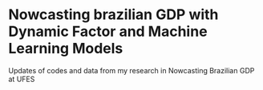 # Nowcasting brazilian GDP with Dynamic Factor and Machine Learning Models
Updates of codes and data from my research in Nowcasting Brazilian GDP at UFES 
